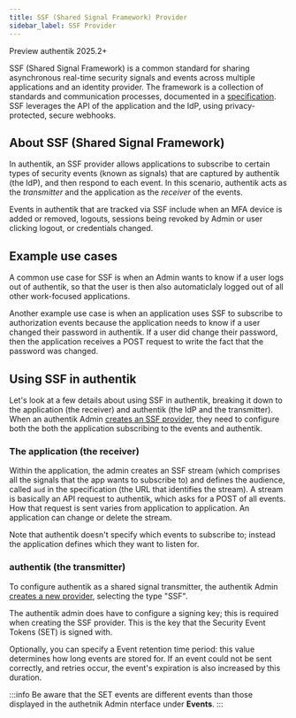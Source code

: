 ```yaml
---
title: SSF (Shared Signal Framework) Provider
sidebar_label: SSF Provider
---
```


<span class="badge badge--preview">Preview</span>
<span class="badge badge--version">authentik 2025.2+</span>
&nbsp;

SSF (Shared Signal Framework) is a common standard for sharing asynchronous real-time security signals and events across multiple applications and an identity provider. The framework is a collection of standards and communication processes, documented in a [specification](https://openid.net/specs/openid-sharedsignals-framework-1_0-ID3.html). SSF leverages the API of the application and the IdP, using privacy-protected, secure webhooks.

## About SSF (Shared Signal Framework)

In authentik, an SSF provider allows applications to subscribe to certain types of security events (known as signals) that are captured by authentik (the IdP), and then respond to each event. In this scenario, authentik acts as the *transmitter* and the application as the *receiver* of the events.

Events in authentik that are tracked via SSF include when an MFA device is added or removed, logouts, sessions being revoked by Admin or user clicking logout, or credentials changed.

## Example use cases

A common use case for SSF is when an Admin wants to know if a user logs out of authentik, so that the user is then also automaticlaly logged  out of all other work-focused applications.

Another example use case is when an application uses SSF to subscribe to authorization events because the application needs to know if a user changed their password in authentik. If a user did change their password, then the application receives a POST request to write the fact that the password was changed.

## Using SSF in authentik

Let's look at a few details about using SSF in authentik, breaking it down to the application (the receiver) and authentik (the IdP and the transmitter). When an authentik Admin [creates an SSF provider](./create-ssf-provider), they need to configure both the both the application subscribing to the events and authentik.

### The application (the receiver)

Within the application, the admin creates an SSF stream (which comprises all the signals that the app wants to subscribe to) and defines the audience, called `aud` in the specification (the URL that identifies the stream). A stream is basically an API request to authentik, which asks for a POST of all events. How that request is sent varies from application to application. An application can change or delete the stream.

Note that authentik doesn't specify which events to subscribe to; instead the application defines which they want to listen for.

### authentik (the transmitter)

To configure authentik as a shared signal transmitter, the authentik Admin [creates a new provider](./create-ssf-provider), selecting the type "SSF".

The authentik admin does have to configure a signing key; this is required when creating the SSF provider. This is the key that the Security Event Tokens (SET) is signed with.

Optionally, you can specify a Event retention time period: this value determines how long events are stored for. If an event could not be sent correctly, and retries occur, the event's expiration is also increased by this duration.

:::info
Be aware that the SET events are different events than those displayed in the authetnik Admin nterface under **Events**.
:::

